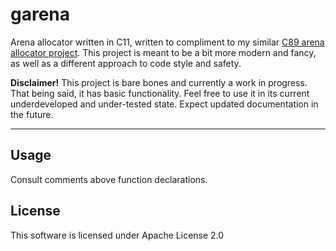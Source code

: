 # garena
Arena allocator written in C11, written to compliment to my similar [C89 arena allocator project](https://www.github.com/ccgargantua/arena-allocator). This project is meant to be a bit more modern and fancy, as well as a different approach to code style and safety.

**Disclaimer!** This project is bare bones and currently a work in progress. That being said, it has basic functionality. Feel free to use it in its current underdeveloped and under-tested state. Expect updated documentation in the future.

---

## Usage
Consult comments above function declarations.

## License
This software is licensed under Apache License 2.0